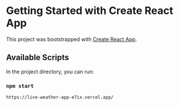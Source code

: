 # Getting Started with Create React App

This project was bootstrapped with [Create React App](https://github.com/facebook/create-react-app).

## Available Scripts

In the project directory, you can run:

### `npm start`
<!-- Hosted Link Given Below -->

`https://live-weather-app-e7ix.vercel.app/`
